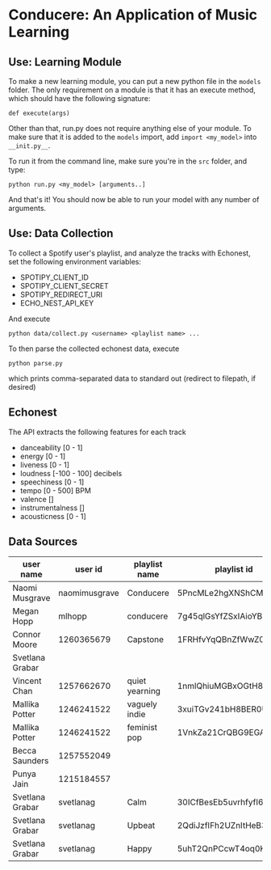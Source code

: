 # Conducere: An Application of Music Learning

## Use: Learning Module

To make a new learning module, you can put a new python file in the `models` folder.
The only requirement on a module is that it has an execute method, which should have
the following signature:

```
def execute(args)
```

Other than that, run.py does not require anything else of your module. To make sure
that it is added to the `models` import, add `import <my_model>` into `__init.py__`.

To run it from the command line, make sure you're in the `src` folder, and type:

```
python run.py <my_model> [arguments..]
```

And that's it! You should now be able to run your model with any number of arguments.

## Use: Data Collection

To collect a Spotify user's playlist, and analyze the tracks with Echonest, set the following
environment variables: 

* SPOTIPY_CLIENT_ID
* SPOTIPY_CLIENT_SECRET
* SPOTIPY_REDIRECT_URI
* ECHO_NEST_API_KEY

And execute

```
python data/collect.py <username> <playlist name> ...
```

To then parse the collected echonest data, execute

```
python parse.py
```

which prints comma-separated data to standard out (redirect to filepath, if desired)

## Echonest

The API extracts the following features for each track

* danceability      [0 - 1]
* energy            [0 - 1]
* liveness          [0 - 1]
* loudness          [-100 - 100] decibels
* speechiness       [0 - 1]
* tempo             [0 - 500] BPM
* valence           []
* instrumentalness  []
* acousticness      [0 - 1]

## Data Sources

| user name       | user id       | playlist name  | playlist id            |
|-----------------|---------------|----------------|------------------------|
| Naomi Musgrave  | naomimusgrave | Conducere      | 5PncMLe2hgXNShCMjTczcJ |
| Megan Hopp      | mlhopp        | conducere      | 7g45qlGsYfZSxIAioYBD8N |
| Connor Moore    | 1260365679    | Capstone       | 1FRHfvYqQBnZfWwZ0aXHFB |
| Svetlana Grabar |               |                |                        |
| Vincent Chan    | 1257662670    | quiet yearning | 1nmlQhiuMGBxOGtH8fz3D2 |
| Mallika Potter  | 1246241522    | vaguely indie  | 3xuiTGv241bH8BER0U9ANo |
| Mallika Potter  | 1246241522    | feminist pop   | 1VnkZa21CrQBG9EGA4Lpxl |
| Becca Saunders  | 1257552049    |                |                        |
| Punya Jain      | 1215184557    |                |                        |
| Svetlana Grabar | svetlanag     | Calm           | 30ICfBesEb5uvrhfyfI6DU |
| Svetlana Grabar | svetlanag     | Upbeat         | 2QdiJzfIFh2UZnItHeB3DS |
| Svetlana Grabar | svetlanag     | Happy          | 5uhT2QnPCcwT4oq0KILy76 |


